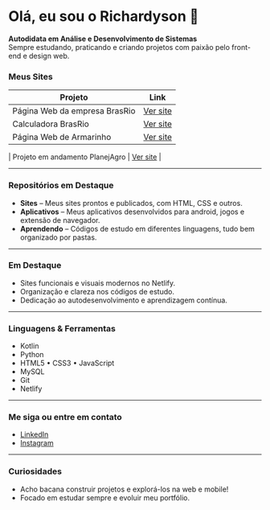 # Olá, eu sou o Richardyson 👋

**Autodidata em Análise e Desenvolvimento de Sistemas**  
Sempre estudando, praticando e criando projetos com paixão pelo front-end e design web.  

###  Meus Sites
| Projeto | Link |
|--------|------|
| Página Web da empresa BrasRio | [Ver site](https://brasrio.netlify.app/) |
| Calculadora BrasRio | [Ver site](https://brasriocg.netlify.app/) |
| Página Web de Armarinho | [Ver site](https://cleoneide.netlify.app/) |

| Projeto em andamento PlanejAgro | [Ver site](https://planejagro.netlify.app/) |

---

###  Repositórios em Destaque

- **Sites** – Meus sites prontos e publicados, com HTML, CSS e outros.  
- **Aplicativos** – Meus aplicativos desenvolvidos para android, jogos e extensão de navegador. 
- **Aprendendo** – Códigos de estudo em diferentes linguagens, tudo bem organizado por pastas.


---

###  Em Destaque

-  Sites funcionais e visuais modernos no Netlify.
-  Organização e clareza nos códigos de estudo.
-  Dedicação ao autodesenvolvimento e aprendizagem contínua.

---

###  Linguagens & Ferramentas

- Kotlin
- Python
- HTML5 • CSS3 • JavaScript
- MySQL
- Git
- Netlify

---

###  Me siga ou entre em contato

- [LinkedIn](https://www.linkedin.com/in/richardyson-freitas-166b421a3)  
- [Instagram](https://www.instagram.com/ri_chardyson)  

---

###  Curiosidades  

-  Acho bacana construir projetos e explorá-los na web e mobile!  
-  Focado em estudar sempre e evoluir meu portfólio.





